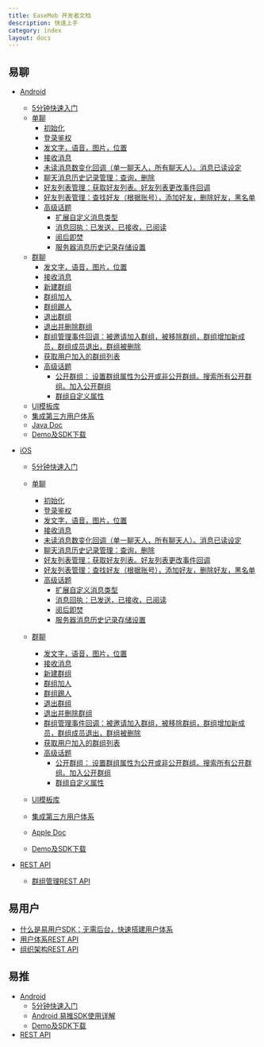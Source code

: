 ```yaml
---
title: EaseMob 开发者文档
description: 快速上手
category: index
layout: docs
---
```



## 易聊


* [Android]()
 
	* [5分钟快速入门](#{site.base_url}/docs/emchat/android/quickstart.html)
	* [单聊](#{site.base_url}/docs/emchat/android/singlechat.html)
		* [初始化](#{site.base_url}/docs/emchat/android/singlechat.html)
		* [登录鉴权](#{site.base_url}/docs/emchat/android/singlechat.html)
		* [发文字，语音，图片，位置](#{site.base_url}/docs/emchat/android/singlechat.html)
		* [接收消息](#{site.base_url}/docs/emchat/android/singlechat.html)
		* [未读消息数变化回调（单一聊天人，所有聊天人）。消息已读设定](#{site.base_url}/docs/emchat/android/singlechat.html)
		* [聊天消息历史记录管理：查询，删除](#{site.base_url}/docs/emchat/android/singlechat.html)
		* [好友列表管理：获取好友列表。好友列表更改事件回调](#{site.base_url}/docs/emchat/android/singlechat.html)
		* [好友列表管理：查找好友（根据账号），添加好友，删除好友，黑名单](#{site.base_url}/docs/emchat/android/singlechat.html)
		* [高级话题](#{site.base_url}/docs/emchat/android/advanced.html)
			* [扩展自定义消息类型](#{site.base_url}/docs/emchat/android/advanced.html)
			* [消息回执：已发送，已接收，已阅读](#{site.base_url}/docs/emchat/android/advanced.html)
			* [阅后即焚](#{site.base_url}/docs/emchat/android/advanced.html)
			* [服务器消息历史记录存储设置](#{site.base_url}/docs/emchat/android/advanced.html)
	* [群聊](#{site.base_url}/docs/emchat/android/groupchat.html)
		* [发文字，语音，图片，位置](#{site.base_url}/docs/emchat/android/singlechat.html)
		* [接收消息](#{site.base_url}/docs/emchat/android/singlechat.html)
		* [新建群组](#{site.base_url}/docs/emchat/android/singlechat.html)
		* [群组加人](#{site.base_url}/docs/emchat/android/singlechat.html)
		* [群组踢人](#{site.base_url}/docs/emchat/android/singlechat.html)
		* [退出群组](#{site.base_url}/docs/emchat/android/singlechat.html)
		* [退出并删除群组](#{site.base_url}/docs/emchat/android/singlechat.html)
		* [群组管理事件回调：被邀请加入群组，被移除群组，群组增加新成员，群组成员退出，群组被删除](#{site.base_url}/docs/emchat/android/singlechat.html)
		* [获取用户加入的群组列表](#{site.base_url}/docs/emchat/android/singlechat.html)
		* [高级话题](#{site.base_url}/docs/emchat/android/advanced.html)
			* [公开群组： 设置群组属性为公开或非公开群组。搜索所有公开群组。加入公开群组](#{site.base_url}/docs/emchat/android/advanced.html)
			* [群组自定义属性](#{site.base_url}/docs/emchat/android/advanced.html)
	* [UI模板库](#{site.base_url}/docs/emchat/android/ui.html)
	* [集成第三方用户体系](#{site.base_url}/docs/emchat/usersystemintegration.html)
	* [Java Doc](http://www.easemob.com/apidoc/chat/)
	* [Demo及SDK下载](#{site.base_url}/docs/downloads/downloads.html)
	

 
* [iOS]()
	* [5分钟快速入门](#{site.base_url}/docs/emchat/ios/quickstart.html)
	* [单聊](#{site.base_url}/docs/emchat/ios/singlechat.html)
		* [初始化](#{site.base_url}/docs/emchat/ios/singlechat.html)
		* [登录鉴权](#{site.base_url}/docs/emchat/ios/singlechat.html)
		* [发文字，语音，图片，位置](#{site.base_url}/docs/emchat/ios/singlechat.html)
		* [接收消息](#{site.base_url}/docs/emchat/ios/singlechat.html)
		* [未读消息数变化回调（单一聊天人，所有聊天人）。消息已读设定](#{site.base_url}/docs/emchat/ios/singlechat.html)
		* [聊天消息历史记录管理：查询，删除](#{site.base_url}/docs/emchat/ios/singlechat.html)
		* [好友列表管理：获取好友列表。好友列表更改事件回调](#{site.base_url}/docs/emchat/ios/singlechat.html)
		* [好友列表管理：查找好友（根据账号），添加好友，删除好友，黑名单](#{site.base_url}/docs/emchat/ios/singlechat.html)
		* [高级话题](#{site.base_url}/docs/emchat/ios/advanced.html)
			* [扩展自定义消息类型](#{site.base_url}/docs/emchat/ios/advanced.html)
			* [消息回执：已发送，已接收，已阅读](#{site.base_url}/docs/emchat/ios/advanced.html)
			* [阅后即焚](#{site.base_url}/docs/emchat/ios/advanced.html)
			* [服务器消息历史记录存储设置](#{site.base_url}/docs/emchat/ios/advanced.html)

	* [群聊](#{site.base_url}/docs/emchat/android/emchat.html)
		* [发文字，语音，图片，位置](#{site.base_url}/docs/emchat/ios/singlechat.html)
		* [接收消息](#{site.base_url}/docs/emchat/ios/singlechat.html)
		* [新建群组](#{site.base_url}/docs/emchat/ios/singlechat.html)
		* [群组加人](#{site.base_url}/docs/emchat/ios/singlechat.html)
		* [群组踢人](#{site.base_url}/docs/emchat/ios/singlechat.html)
		* [退出群组](#{site.base_url}/docs/emchat/ios/singlechat.html)
		* [退出并删除群组](#{site.base_url}/docs/emchat/ios/singlechat.html)
		* [群组管理事件回调：被邀请加入群组，被移除群组，群组增加新成员，群组成员退出，群组被删除](#{site.base_url}/docs/emchat/ios/singlechat.html)
		* [获取用户加入的群组列表](#{site.base_url}/docs/emchat/ios/singlechat.html)
		* [高级话题](#{site.base_url}/docs/emchat/ios/advanced.html)
			* [公开群组： 设置群组属性为公开或非公开群组。搜索所有公开群组。加入公开群组](#{site.base_url}/docs/emchat/ios/advanced.html)
			* [群组自定义属性](#{site.base_url}/docs/emchat/ios/advanced.html)
	* [UI模板库]()
	* [集成第三方用户体系](#{site.base_url}/docs/emchat/usersystemintegration.html)
	* [Apple Doc]()
	* [Demo及SDK下载](#{site.base_url}/docs/downloads/downloads.html)
* [REST API]()
	* [群组管理REST API](#{site.base_url}/docs/emchat/rest/groupmanagement.html)

## 易用户
* [什么是易用户SDK：无需后台，快速搭建用户体系](#{site.base_url}/docs/emuser/whatisemuser.html)
* [用户体系REST API](#{site.base_url}/docs/emuser/usersystem.html)
* [组织架构REST API](#{site.base_url}/docs/emuser/organization.html)




## 易推
* [Android]()
	* [5分钟快速入门]()
	* [Android 易推SDK使用详解]()
	* [Demo及SDK下载]()
* [REST API](#{site.base_url}/docs/push/)